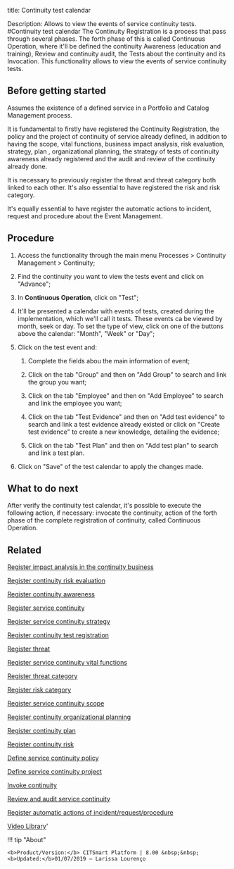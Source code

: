 title: Continuity test calendar

Description: Allows to view the events of service continuity tests. 
#Continuity test calendar
The Continuity Registration is a process that pass through several phases. The forth phase of this is called Continuous Operation, where it'll be defined the continuity Awareness (education and training), Review and continuity audit, the Tests about the continuity and its Invocation. This functionality allows to view the events of service continuity tests.

Before getting started
--------------------------

Assumes the existence of a defined service in a Portfolio and Catalog Management
process.

It is fundamental to firstly have registered the Continuity Registration, the
policy and the project of continuity of service already defined, in addition to
having the scope, vital functions, business impact analysis, risk evaluation,
strategy, plan , organizational planning, the strategy of tests of continuity
awareness already registered and the audit and review of the continuity already
done.

It is necessary to previously register the threat and threat category both
linked to each other. It's also essential to have registered the risk and risk
category.

It's equally essential to have register the automatic actions to incident,
request and procedure about the Event Management.

Procedure
-------------

1.  Access the functionality through the main menu Processes \> Continuity
    Management \> Continuity;

2.  Find the continuity you want to view the tests event and click on "Advance";

3.  In **Continuous Operation**, click on "Test";

4.  It'll be presented a calendar with events of tests, created during the
    implementation, which we'll call it tests. These events ca be viewed by
    month, seek or day. To set the type of view, click on one of the buttons
    above the calendar: "Month", "Week" or "Day";

5.  Click on the test event and:

    1.  Complete the fields abou the main information of event;

    2.  Click on the tab "Group" and then on "Add Group" to search and link the
        group you want;

    3.  Click on the tab "Employee" and then on "Add Employee" to search and
        link the employee you want;

    4.  Click on the tab "Test Evidence" and then on "Add test evidence" to
        search and link a test evidence already existed or click on "Create test
        evidence" to create a new knowledge, detailing the evidence;

    5.  Click on the tab "Test Plan" and then on "Add test plan" to search and
        link a test plan.

6.  Click on "Save" of the test calendar to apply the changes made.

What to do next
-------------------

After verify the continuity test calendar, it's possible to execute the
following action, if necessary: invocate the continuity, action of the forth
phase of the complete registration of continuity, called Continuous Operation.

Related
-------

[Register impact analysis in the continuity business](/en-us/citsmart-platform-8/processes/continuity/use/impact-analysis-continuity-business.html)

[Register continuity risk evaluation](/en-us/citsmart-platform-8/processes/continuity/use/continuity-risk-evaluation.html)

[Register continuity awareness](/en-us/citsmart-platform-8/processes/continuity/use/continuity-awareness.html)

[Register service continuity](/en-us/citsmart-platform-8/processes/continuity/use/register-service-continuity.html)

[Register service continuity strategy](/en-us/citsmart-platform-8/processes/continuity/use/service-continuity-strategy.html)

[Register continuity test registration](/en-us/citsmart-platform-8/processes/continuity/use/continuity-test-registration.html)

[Register threat](/en-us/citsmart-platform-8/processes/continuity/use/register-threat.html)

[Register service continuity vital functions](/en-us/citsmart-platform-8/processes/continuity/use/continuity-vital-functions.html)

[Register threat category](/en-us/citsmart-platform-8/processes/continuity/use/threat-category.html)

[Register risk category](/en-us/citsmart-platform-8/processes/continuity/use/risk-category.html)

[Register service continuity scope](/en-us/citsmart-platform-8/processes/continuity/use/service-continuity-scope.html)

[Register continuity organizational planning](/en-us/citsmart-platform-8/processes/continuity/use/continuity-organizational-planning.html)

[Register continuity plan](/en-us/citsmart-platform-8/processes/continuity/use/continuity-plan.html)

[Register continuity risk](/en-us/citsmart-platform-8/processes/continuity/use/register-continuity-risk.html)

[Define service continuity policy](/en-us/citsmart-platform-8/processes/continuity/use/continuity-policy.html)

[Define service continuity project](/en-us/citsmart-platform-8/processes/continuity/use/service-continuity-project.html)

[Invoke continuity](/en-us/citsmart-platform-8/processes/continuity/use/invoke-continuity.html)

[Review and audit service continuity](/en-us/citsmart-platform-8/processes/continuity/use/review-and-audit-continuity.html)

[Register automatic actions of incident/request/procedure](/en-us/citsmart-platform-8/additional-features/automation-of-operation/configuration/register-automatic-actions-incident-request-procedure.html)


<i class='fa fa-youtube-play  fa-2x' style='color:#97ce17;vertical-align: middle;'> </i> [Video Library](https://www.youtube.com/playlist?list=PLB5qK2uzf2RPwpIsGu97d5LVHeTNzpTMC)'

!!! tip "About"

    <b>Product/Version:</b> CITSmart Platform | 8.00 &nbsp;&nbsp;
    <b>Updated:</b>01/07/2019 – Larissa Lourenço

